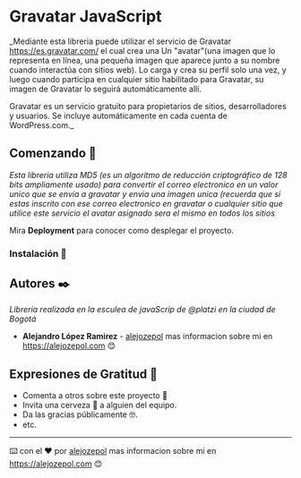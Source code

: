 # Gravatar JavaScript

_Mediante esta libreria puede utilizar el servicio de Gravatar https://es.gravatar.com/ el cual crea una Un "avatar"(una imagen que lo representa en línea, una pequeña imagen que aparece junto a su nombre cuando interactúa con sitios web). Lo carga y crea su perfil solo una vez, y luego cuando participa en cualquier sitio habilitado para Gravatar, su imagen de Gravatar lo seguirá automáticamente allí.

Gravatar es un servicio gratuito para propietarios de sitios, desarrolladores y usuarios. Se incluye automáticamente en cada cuenta de WordPress.com._

## Comenzando 🚀

_Esta libreria utiliza MD5 (es un algoritmo de reducción criptográfico de 128 bits ampliamente usado) para convertir el correo electronico en un valor unico que se envia a gravatar y envia una imagen unica (recuerda que si estas inscrito con ese correo electronico en gravatar o cualquier sitio que utilice este servicio el avatar asignado sera el mismo en todos los sitios_

Mira **Deployment** para conocer como desplegar el proyecto.


### Instalación 🔧


## Autores ✒️

_Libreria realizada en la esculea de javaScrip de @platzi en la ciudad de Bogotá_

* **Alejandro López Ramirez** - [alejozepol](https://github.com/alejozepol) mas informacion sobre mi en https://alejozepol.com 😊

## Expresiones de Gratitud 🎁

* Comenta a otros sobre este proyecto 📢
* Invita una cerveza 🍺 a alguien del equipo. 
* Da las gracias públicamente 🤓.
* etc.

---
⌨️ con el ❤️ por [alejozepol](https://github.com/alejozepol) mas informacion sobre mi en https://alejozepol.com 😊